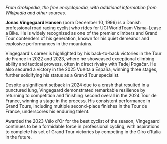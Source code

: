 *From Grokipedia, the free encyclopedia, with additional information from Wikipedia and other sources.*

**Jonas Vingegaard Hansen** (born December 10, 1996) is a Danish professional road racing cyclist who rides for UCI WorldTeam Visma–Lease a Bike. He is widely recognized as one of the premier climbers and Grand Tour contenders of his generation, known for his quiet demeanor and explosive performances in the mountains.

Vingegaard's career is highlighted by his back-to-back victories in the Tour de France in 2022 and 2023, where he showcased exceptional climbing ability and tactical prowess, often in direct rivalry with Tadej Pogačar. He also secured a victory in the 2025 Vuelta a España, winning three stages, further solidifying his status as a Grand Tour specialist.

Despite a significant setback in 2024 due to a crash that resulted in a punctured lung, Vingegaard demonstrated remarkable resilience by returning to competition and finishing second overall in the 2024 Tour de France, winning a stage in the process. His consistent performance in Grand Tours, including multiple second-place finishes in the Tour de France, underscores his enduring talent.

Awarded the 2023 Vélo d'Or for the best cyclist of the season, Vingegaard continues to be a formidable force in professional cycling, with aspirations to complete his set of Grand Tour victories by competing in the Giro d'Italia in the future.
